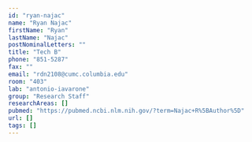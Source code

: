 ```yaml
---
id: "ryan-najac"
name: "Ryan Najac"
firstName: "Ryan"
lastName: "Najac"
postNominalLetters: ""
title: "Tech B"
phone: "851-5287"
fax: ""
email: "rdn2108@cumc.columbia.edu"
room: "403"
lab: "antonio-iavarone"
group: "Research Staff"
researchAreas: []
pubmed: "https://pubmed.ncbi.nlm.nih.gov/?term=Najac+R%5BAuthor%5D"
url: []
tags: []
---
```

